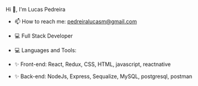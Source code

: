 Hi 👋, I'm Lucas Pedreira

- 📫 How to reach me: pedreiralucasm@gmail.com 
  
- 💻 Full Stack Developer
- 💻 Languages and Tools:
- ✨ Front-end: React, Redux, CSS, HTML, javascript, reactnative
- ✨ Back-end: NodeJs, Express, Sequalize, MySQL, postgresql, postman


  


<!--
**Lucaspedreira97/Lucaspedreira97** is a ✨ _special_ ✨ repository because its `README.md` (this file) appears on your GitHub profile.
-->

